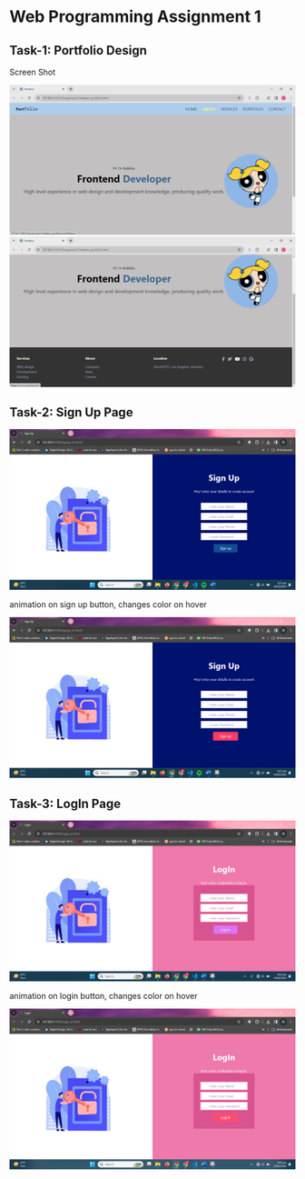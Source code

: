 <h1>Web Programming Assignment 1</h1>
<h2>Task-1: Portfolio Design</h2>
<p>Screen Shot</p>
<img src="Potfolio1.png"><br>
<img src="Potfolio2.png"><br>
<h2>Task-2: Sign Up Page</h2>
<img src="Sign1.png"><br>
<p>animation on sign up button, changes color on hover</p>
<img src="Sign2.png"><br>
<h2>Task-3: LogIn Page</h2>
<img src="login1.png"><br>
<p>animation on login button, changes color on hover</p>
<img src="login2.png"><br>

